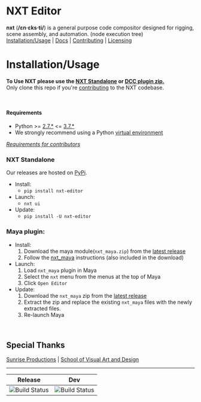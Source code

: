 # NXT Editor

**nxt** (**/ɛn·ɛks·ti/**) is a general purpose code compositor designed for rigging, scene assembly, and automation. (node execution tree)  
[Installation/Usage](#installationusage) | [Docs](https://nxt-dev.github.io/) | [Contributing](CONTRIBUTING.md) | [Licensing](LICENSE)

# Installation/Usage
**To Use NXT please use the [NXT Standalone](#nxt-standalone) or [DCC plugin zip.](#maya-plugin)**  
Only clone this repo if you're [contributing](CONTRIBUTING.md) to the NXT codebase.

<br>

#### Requirements
- Python >= [2.7.*](https://www.python.org/download/releases/2.7) <= [3.7.*](https://www.python.org/download/releases/3.7)
- We strongly recommend using a Python [virtual environment](https://docs.python.org/3.7/tutorial/venv.html)

*[Requirements for contributors](CONTRIBUTING.md#python-environment)*  

### NXT Standalone
Our releases are hosted on [PyPi](https://pypi.org/project/nxt-editor/).
- Install:
    - `pip install nxt-editor`
- Launch:
    - `nxt ui`
- Update:
    - `pip install -U nxt-editor`

### Maya plugin:

- Install:
    1. Download the maya module(`nxt_maya.zip`) from the [latest release](https://github.com/nxt-dev/nxt_editor/releases/latest)
    2. Follow the [nxt_maya](nxt_editor/integration/maya/README.md) instructions (also included in the download)
- Launch:
    1. Load `nxt_maya` plugin in Maya
    2. Select the `nxt` menu from the menus at the top of Maya
    3. Click `Open Editor`
- Update:
    1. Download the `nxt_maya` zip from the [latest release](https://github.com/nxt-dev/nxt_editor/releases/latest)
    2. Extract the zip and replace the existing `nxt_maya` files with the newly extracted files.
    3. Re-launch Maya

<br>

## Special Thanks

[Sunrise Productions](https://sunriseproductions.tv/) | [School of Visual Art and Design](https://www.southern.edu/visualartanddesign/)

---

| Release | Dev |
| :---: | :---: |
| ![Build Status](https://travis-ci.com/nxt-dev/nxt_editor.svg?token=rBRbAJTv2rq1c8WVEwGs&branch=release) | ![Build Status](https://travis-ci.com/nxt-dev/nxt_editor.svg?token=rBRbAJTv2rq1c8WVEwGs&branch=dev) |

